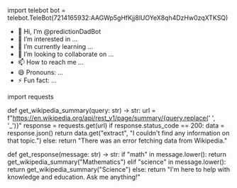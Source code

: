 import telebot
bot = telebot.TeleBot(7214165932:AAGWp5gHfKjj8lUOYeX8qh4DzHw0zqXTKSQ)


- 👋 Hi, I’m @predictionDadBot
- 👀 I’m interested in ...
- 🌱 I’m currently learning ...
- 💞️ I’m looking to collaborate on ...
- 📫 How to reach me ...
- 😄 Pronouns: ...
- ⚡ Fun fact: ...

<!---
Botsimplee/Botsimplee is a ✨ special ✨ repository because its `README.md` (this file) appears on your GitHub profile.
You can click the Preview link to take a look at your changes.
--->
import requests

def get_wikipedia_summary(query: str) -> str:
    url = f"https://en.wikipedia.org/api/rest_v1/page/summary/{query.replace(' ', '_')}"
    response = requests.get(url)
    if response.status_code == 200:
        data = response.json()
        return data.get("extract", "I couldn't find any information on that topic.")
    else:
        return "There was an error fetching data from Wikipedia."

def get_response(message: str) -> str:
    if "math" in message.lower():
        return get_wikipedia_summary("Mathematics")
    elif "science" in message.lower():
        return get_wikipedia_summary("Science")
    else:
        return "I'm here to help with knowledge and education. Ask me anything!"
